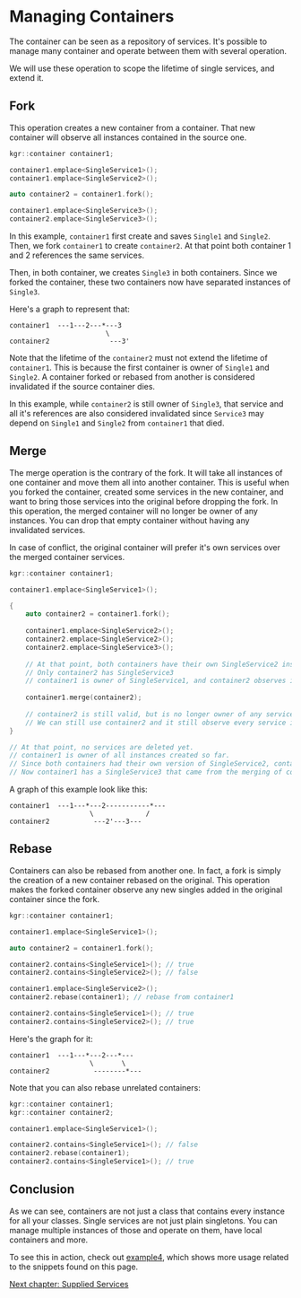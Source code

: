 Managing Containers
===================

The container can be seen as a repository of services.
It's possible to manage many container and operate between them with several operation.

We will use these operation to scope the lifetime of single services, and extend it.

## Fork

This operation creates a new container from a container. That new container will observe all instances contained in the source one.

```c++
kgr::container container1;

container1.emplace<SingleService1>();
container1.emplace<SingleService2>();

auto container2 = container1.fork();

container1.emplace<SingleService3>();
container2.emplace<SingleService3>();
```

In this example, `container1` first create and saves `Single1` and `Single2`. Then, we fork `container1` to create `container2`.
At that point both container 1 and 2 references the same services.

Then, in both container, we creates `Single3` in both containers. Since we forked the container, these two containers now have separated instances of `Single3`.

Here's a graph to represent that:

    container1  ---1---2---*---3
                            \
    container2               ---3'

Note that the lifetime of the `container2` must not extend the lifetime of `container1`.
This is because the first container is owner of `Single1` and `Single2`.
A container forked or rebased from another is considered invalidated if the source container dies.

In this example, while `container2` is still owner of `Single3`, that service and all it's references are also considered invalidated since `Service3` may depend on `Single1` and `Single2` from `container1` that died.

## Merge

The merge operation is the contrary of the fork. It will take all instances of one container and move them all into another container.
This is useful when you forked the container, created some services in the new container, and want to bring those services into the original before dropping the fork.
In this operation, the merged container will no longer be owner of any instances. You can drop that empty container without having any invalidated services.

In case of conflict, the original container will prefer it's own services over the merged container services.

```c++
kgr::container container1;

container1.emplace<SingleService1>();

{
    auto container2 = container1.fork();
    
    container1.emplace<SingleService2>();
    container2.emplace<SingleService2>();
    container2.emplace<SingleService3>();
    
    // At that point, both containers have their own SingleService2 instance.
    // Only container2 has SingleService3
    // container1 is owner of SingleService1, and container2 observes it.
    
    container1.merge(container2);
    
    // container2 is still valid, but is no longer owner of any services.
    // We can still use container2 and it still observe every service it owned before.
}

// At that point, no services are deleted yet.
// container1 is owner of all instances created so far.
// Since both containers had their own version of SingleService2, container1 kept his own instance.
// Now container1 has a SingleService3 that came from the merging of container2 into it.
```

A graph of this example look like this:

    container1  ---1---*---2-----------*---
                        \             /
    container2           ---2'---3---

## Rebase

Containers can also be rebased from another one. In fact, a fork is simply the creation of a new container rebased on the original.
This operation makes the forked container observe any new singles added in the original container since the fork.

```c++
kgr::container container1;

container1.emplace<SingleService1>();

auto container2 = container1.fork();

container2.contains<SingleService1>(); // true
container2.contains<SingleService2>(); // false

container1.emplace<SingleService2>();
container2.rebase(container1); // rebase from container1

container2.contains<SingleService1>(); // true
container2.contains<SingleService2>(); // true
```

Here's the graph for it:

    container1  ---1---*---2---*---
                        \       \
    container2           --------*---

Note that you can also rebase unrelated containers:

```c++
kgr::container container1;
kgr::container container2;

container1.emplace<SingleService1>();

container2.contains<SingleService1>(); // false
container2.rebase(container1);
container2.contains<SingleService1>(); // true
```

## Conclusion

As we can see, containers are not just a class that contains every instance for all your classes. Single services are not just plain singletons. You can manage multiple instances of those and operate on them, have local containers and more.

To see this in action, check out [example4](../examples/example4/example4.cpp), which shows more usage related to the snippets found on this page.

[Next chapter: Supplied Services](section05_supplied.md)
